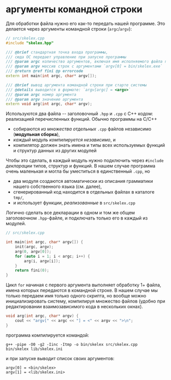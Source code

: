 # аргументы командной строки

Для обработки файла нужно его как-то передать нашей программе. Это делается через аргументы командной строки (`argc`/`argv`):

```Cpp
// src/skelex.cpp
#include "skelex.hpp"
```
```Cpp
/// @brief стандартная точка входа программы,
/// сюда ОС передает управление при запуске программы
/// @param argc количество аргументов, включая имя исполняемого файла программы
/// @param argv массив строк с аргументами `argv[0] = bin/skelex.exe`
/// @return @ref fini @p errorcode
extern int main(int argc, char* argv[]);
```
```Cpp
/// @brief вывод аргумента командной строки при старте системы
/// @details выводится в формате: `argv[argc] = <argv>`
/// @param argc номер аргумента
/// @param argv значение аргумента
extern void arg(int argc, char* argv);
```

Используются два файла -- заголовочный `.hpp` и `.cpp` с С++ кодом: реализацией перечисленных функций. Обычно программы на С/С++
- собираются *из множества отдельных* `.cpp` файлов независимо (**модульная сборка**),
- *каждый модуль компилируется независимо*, и
- компилятор должен знать имена и типы всех используемых функций и структур данных из других модулей

Чтобы это сделать, в каждый модуль нужно подключить через `#include` *декларации* типов, структур и функций. В нашем случае программа очень маленькая и могла бы уместиться в единственный `.cpp`, но
- два модуля создаются автоматически из описания грамматики нашего собственного языка (см. далее),
- сгенерированный код находится в отдельных файлах в каталоге `tmp/`,
- и использует функции, *реализованные* в `src/skelex.cpp`

Логично сделать все декларации в одном и том же общем заголовочном `.hpp`-файле, и подключать только его в каждый из модулей.

```Cpp
// src/skelex.cpp

int main(int argc, char* argv[]) {
    init(argc, argv);
    arg(0, argv[0]);
    for (auto i = 1; i < argc; i++) {
        arg(i, argv[i]);
    }
    return fini(0);
}
```

Цикл `for` начиная с первого аргумента выполняет обработку 1+ файла, имена которых передаются в командной строке. В нашем случае мы только передаем имя только одного скрипта, но вообще можно инициализировать систему, компилируя множество файлов (удобно при редактировании взаимозависимого кода в нескольких окнах).

```Cpp
void arg(int argc, char* argv) {
    cout << "argv[" << argc << "] = <" << argv << ">\n";
}
```

программа компилируется командой:

```shell
g++ -pipe -O0 -g2 -Iinc -Itmp -o bin/skelex src/skelex.cpp
bin/skelex lib/skelex.ini
```
и при запуске выводит список своих аргументов:
```
argv[0] = <bin/skelex>
argv[1] = <lib/skelex.ini>
```
